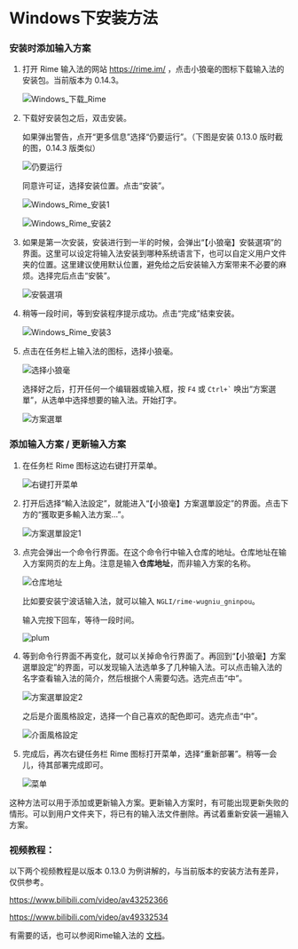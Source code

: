 # Windows下安装方法

### 安装时添加输入方案

1. 打开 Rime 输入法的网站 https://rime.im/ ，点击小狼毫的图标下载输入法的安装包。当前版本为 0.14.3。

    ![Windows_下载_Rime](Windows.assets/Windows_下载_Rime.png)

2. 下载好安装包之后，双击安装。

    如果弹出警告，点开“更多信息”选择“仍要运行”。（下图是安装 0.13.0 版时截的图，0.14.3 版类似）

    ![仍要运行](Windows.assets/仍要运行.png)

    同意许可证，选择安装位置。点击“安装”。

    ![Windows_Rime_安装1](Windows.assets/Windows_Rime_安装1.png)

    ![Windows_Rime_安装2](Windows.assets/Windows_Rime_安装2.png)

3. 如果是第一次安装，安装进行到一半的时候，会弹出“【小狼毫】安裝選項”的界面。这里可以设定将输入法安装到哪种系统语言下，也可以自定义用户文件夹的位置。这里建议使用默认位置，避免给之后安装输入方案带来不必要的麻烦。选择完后点击“安裝”。

    ![安裝選項](Windows.assets/安裝選項.png)

4. 稍等一段时间，等到安装程序提示成功。点击“完成”结束安装。

    ![Windows_Rime_安装3](Windows.assets/Windows_Rime_安装3.png)

5. 点击在任务栏上输入法的图标，选择小狼毫。

    ![选择小狼毫](Windows.assets/选择小狼毫.png)

    选择好之后，打开任何一个编辑器或输入框，按 `F4` 或 `` Ctrl+` `` 唤出“方案選單”，从选单中选择想要的输入法。开始打字。

    ![方案選單](Windows.assets/方案選單.png)

### 添加输入方案 / 更新输入方案

1. 在任务栏 Rime 图标这边右键打开菜单。

    ![右键打开菜单](Windows.assets/右键打开菜单.png)

2. 打开后选择“輸入法設定”，就能进入“【小狼毫】方案選單設定”的界面。点击下方的“獲取更多輸入法方案...”。

    ![方案選單設定1](Windows.assets/方案選單設定1.png)

3. 点完会弹出一个命令行界面。在这个命令行中输入仓库的地址。仓库地址在输入方案网页的左上角。注意是输入**仓库地址**，而非输入方案的名称。

    ![仓库地址](Windows.assets/仓库地址.png)

    比如要安装宁波话输入法，就可以输入 `NGLI/rime-wugniu_gninpou`。

    输入完按下回车，等待一段时间。

    ![plum](Windows.assets/plum.png)

4. 等到命令行界面不再变化，就可以关掉命令行界面了。再回到“【小狼毫】方案選單設定”的界面，可以发现输入法选单多了几种输入法。可以点击输入法的名字查看输入法的简介，然后根据个人需要勾选。选完点击“中”。

    ![方案選單設定2](Windows.assets/方案選單設定2.png)

    之后是介面風格設定，选择一个自己喜欢的配色即可。选完点击“中”。

    ![介面風格設定](Windows.assets/介面風格設定.png)

5. 完成后，再次右键任务栏 Rime 图标打开菜单，选择“重新部署”。稍等一会儿，待其部署完成即可。

    ![菜单](Windows.assets/菜单.png)

这种方法可以用于添加或更新输入方案。更新输入方案时，有可能出现更新失败的情形。可以到用户文件夹下，将已有的输入法文件删除。再试着重新安装一遍输入方案。

### 视频教程：

以下两个视频教程是以版本 0.13.0 为例讲解的，与当前版本的安装方法有差异，仅供参考。

https://www.bilibili.com/video/av43252366

https://www.bilibili.com/video/av49332534

有需要的话，也可以参阅Rime输入法的 [文档](https://rime.im/docs/)。
